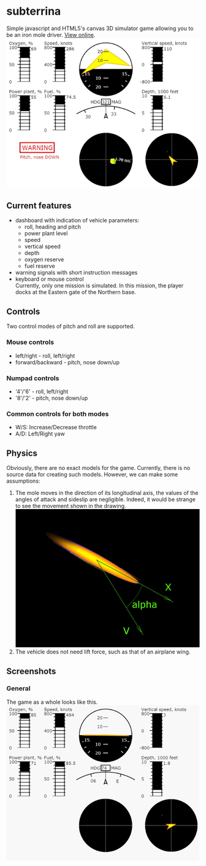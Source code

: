 # subterrina
Simple javascript and HTML5's canvas 3D simulator game allowing you to be an iron mole driver. [View online](https://yeryomin1.github.io/subterrina/).
![](images/screen.jpg "")
## Current features
* dashboard with indication of vehicle parameters:
  * roll, heading and pitch
  * power plant level 
  * speed
  * vertical speed
  * depth
  * oxygen reserve
  * fuel reserve
* warning signals with short instruction messages
* keyboard or mouse control  
Currently, only one mission is simulated. In this mission, the player docks at the Eastern gate of the Northern base.
## Controls
Two control modes of pitch and roll are supported.
### Mouse controls
* left/right - roll, left/right
* forward/backward - pitch, nose down/up
### Numpad controls
* '4'/'6' - roll, left/right
* '8'/'2' - pitch, nose down/up
### Common controls for both modes
* W/S: Increase/Decrease throttle
* A/D: Left/Right yaw
## Physics
Obviously, there are no exact models for the game. Currently, there is no source data for creating such models. However, we can make some assumptions:
1. The mole moves in the direction of its longitudinal axis, the values of the angles of attack and sideslip are negligible. Indeed, it would be strange to see the movement shown in the drawing.
![](images/velocity.jpg "")
2. The vehicle does not need lift force, such as that of an airplane wing.
## Screenshots
### General
The game as a whole looks like this.
![](images/play.gif "")
